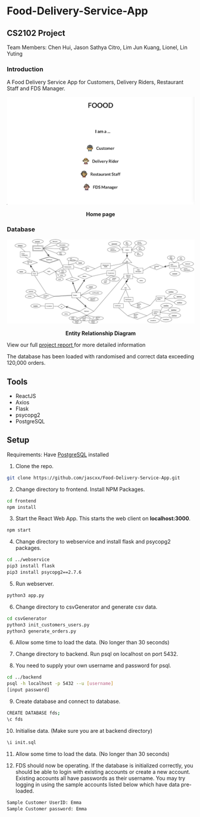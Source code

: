 # Food-Delivery-Service-App
## CS2102 Project

Team Members:
Chen Hui, Jason Sathya Citro, Lim Jun Kuang, Lionel, Lin Yuting

### Introduction


A Food Delivery Service App for Customers, Delivery Riders, Restaurant Staff and FDS Manager.

<p align = 'center'>
<img src="images/FDS.png" alt="Final-Schema" border="0"></a>
</p>
<p align = 'center'><b>Home page</b></p>

### Database

<p align = 'center'>
<img src="images/CS2102 ER model.jpg" alt="Final-Schema" border="0"></a>
</p>
<p align = 'center'><b>Entity Relationship Diagram</b></p>

View our full <a href = "https://docs.google.com/document/d/1HUFeItMpadIYxsP9MCqp_tO5W4i78-vbBEFaCuCZOHk/edit?usp=sharing">project report </a> for more detailed information

The database has been loaded with randomised and correct data exceeding 120,000 orders.


## Tools

-   ReactJS
-   Axios
-   Flask
-   psycopg2
-   PostgreSQL

## Setup

Requirements: Have <a href = "https://www.postgresql.org/download/">PostgreSQL</a> installed

1. Clone the repo.

```sh
git clone https://github.com/jascxx/Food-Delivery-Service-App.git
```

2. Change directory to frontend. Install NPM Packages.

```sh
cd frontend
npm install
```

3. Start the React Web App. This starts the web client on <b>localhost:3000</b>.

```sh
npm start
```

4. Change directory to webservice and install flask and psycopg2 packages.

```sh
cd ../webservice
pip3 install flask
pip3 install psycopg2==2.7.6
```

5. Run webserver.
```sh
python3 app.py
```

6. Change directory to csvGenerator and generate csv data.
```sh
cd csvGenerator
python3 init_customers_users.py
python3 generate_orders.py
```
6. Allow some time to load the data. (No longer than 30 seconds) 

1. Change directory to backend. Run psql on localhost on port 5432.
2. You need to supply your own username and password for psql.

```sh
cd ../backend
psql -h localhost -p 5432 --u [username]
[input password]
```

9. Create database and connect to database.

```sh
CREATE DATABASE fds;
\c fds
```

10. Initialise data. (Make sure you are at backend directory)
```sh
\i init.sql
```
11. Allow some time to load the data. (No longer than 30 seconds) 

12.  FDS should now be operating. If the database is initialized correctly, you should be able to login with existing accounts or create a new account. Existing accounts all have passwords as their username. You may try logging in using the sample accounts listed below which have data pre-loaded.

```sh
Sample Customer UserID: Emma
Sample Customer password: Emma
```